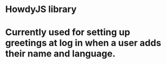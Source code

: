 # HowdyJS library
# Currently used for setting up greetings at log in when a user adds their name and language.
